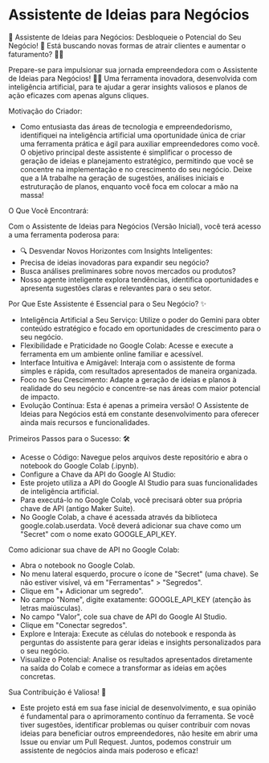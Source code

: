 # Assistente de Ideias para Negócios
🚀 Assistente de Ideias para Negócios: Desbloqueie o Potencial do Seu Negócio! 🚀
Está buscando novas formas de atrair clientes e aumentar o faturamento? 🌊💼

Prepare-se para impulsionar sua jornada empreendedora com o Assistente de Ideias para Negócios! 🤖💡 Uma ferramenta inovadora, desenvolvida com inteligência artificial, para te ajudar a gerar insights valiosos e planos de ação eficazes com apenas alguns cliques.

Motivação do Criador:

- Como entusiasta das áreas de tecnologia e empreendedorismo, identifiquei na inteligência artificial uma oportunidade única de criar uma ferramenta prática e ágil para auxiliar empreendedores como você. O objetivo principal deste assistente é simplificar o processo de 
  geração de ideias e planejamento estratégico, permitindo que você se concentre na implementação e no crescimento do seu negócio. Deixe que a IA trabalhe na geração de sugestões, análises iniciais e estruturação de planos, enquanto você foca em colocar a mão na massa!

O Que Você Encontrará:

Com o Assistente de Ideias para Negócios (Versão Inicial), você terá acesso a uma ferramenta poderosa para:
 - 🔍 Desvendar Novos Horizontes com Insights Inteligentes:
 - Precisa de ideias inovadoras para expandir seu negócio?
 - Busca análises preliminares sobre novos mercados ou produtos?
 - Nosso agente inteligente explora tendências, identifica oportunidades e apresenta sugestões claras e relevantes para o seu setor.

   
Por Que Este Assistente é Essencial para o Seu Negócio? ✨
 - Inteligência Artificial a Seu Serviço: Utilize o poder do Gemini para obter conteúdo estratégico e focado em oportunidades de crescimento para o seu negócio.
 - Flexibilidade e Praticidade no Google Colab: Acesse e execute a ferramenta em um ambiente online familiar e acessível.
 - Interface Intuitiva e Amigável: Interaja com o assistente de forma simples e rápida, com resultados apresentados de maneira organizada.
 - Foco no Seu Crescimento: Adapte a geração de ideias e planos à realidade do seu negócio e concentre-se nas áreas com maior potencial de impacto.
 - Evolução Contínua: Esta é apenas a primeira versão! O Assistente de Ideias para Negócios está em constante desenvolvimento para oferecer ainda mais recursos e funcionalidades.

Primeiros Passos para o Sucesso: 🛠️
 - Acesse o Código: Navegue pelos arquivos deste repositório e abra o notebook do Google Colab (.ipynb).
 - Configure a Chave da API do Google AI Studio:
 - Este projeto utiliza a API do Google AI Studio para suas funcionalidades de inteligência artificial.
 - Para executá-lo no Google Colab, você precisará obter sua própria chave de API (antigo Maker Suite).
 - No Google Colab, a chave é acessada através da biblioteca google.colab.userdata. Você deverá adicionar sua chave como um "Secret" com o nome exato GOOGLE_API_KEY.

Como adicionar sua chave de API no Google Colab:
 - Abra o notebook no Google Colab.
 - No menu lateral esquerdo, procure o ícone de "Secret" (uma chave). Se não estiver visível, vá em "Ferramentas" > "Segredos".
 - Clique em "+ Adicionar um segredo".
 - No campo "Nome", digite exatamente: GOOGLE_API_KEY (atenção às letras maiúsculas).
 - No campo "Valor", cole sua chave de API do Google AI Studio.
 - Clique em "Conectar segredos".
 - Explore e Interaja: Execute as células do notebook e responda às perguntas do assistente para gerar ideias e insights personalizados para o seu negócio.
 - Visualize o Potencial: Analise os resultados apresentados diretamente na saída do Colab e comece a transformar as ideias em ações concretas.

Sua Contribuição é Valiosa! 🤝
 - Este projeto está em sua fase inicial de desenvolvimento, e sua opinião é fundamental para o aprimoramento contínuo da ferramenta. Se você tiver sugestões, identificar problemas ou quiser contribuir com novas ideias para beneficiar outros empreendedores, não hesite 
   em abrir uma Issue ou enviar um Pull Request. Juntos, podemos construir um assistente de negócios ainda mais poderoso e eficaz!
